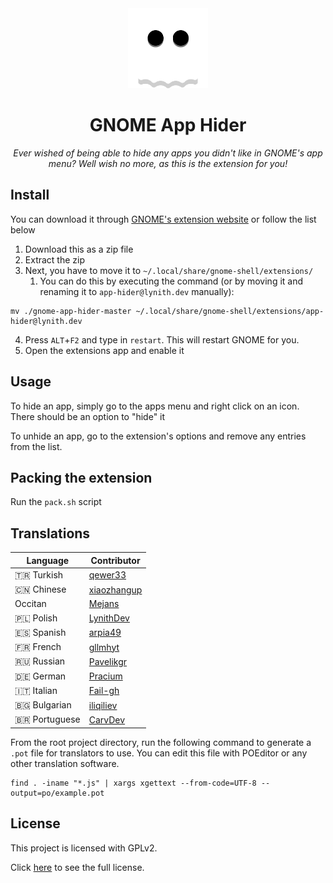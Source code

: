 <div align="center">
  <img src="https://raw.githubusercontent.com/LynithDev/gnome-app-hider/master/.github/ghost_nobg.png" width="128">
  <h1>GNOME App Hider</h1>
  <p><i>Ever wished of being able to hide any apps you didn't like in GNOME's app menu? Well wish no more, as this is the extension for you!</i>
</div>

## Install
You can download it through [GNOME's extension website](https://extensions.gnome.org/extension/5895/app-hider/) or follow the list below
1. Download this as a zip file
2. Extract the zip
3. Next, you have to move it to `~/.local/share/gnome-shell/extensions/`
    1. You can do this by executing the command (or by moving it and renaming it to `app-hider@lynith.dev` manually):
```
mv ./gnome-app-hider-master ~/.local/share/gnome-shell/extensions/app-hider@lynith.dev
```
4. Press `ALT`+`F2` and type in `restart`. This will restart GNOME for you.
5. Open the extensions app and enable it

## Usage
To hide an app, simply go to the apps menu and right click on an icon. There should be an option to "hide" it

To unhide an app, go to the extension's options and remove any entries from the list.

## Packing the extension
Run the `pack.sh` script

## Translations
| Language      | Contributor                                   |
|-------------- |-----------------------------------------------|
| 🇹🇷 Turkish    | [qewer33](https://github.com/qewer33)         |
| 🇨🇳 Chinese    | [xiaozhangup](https://github.com/xiaozhangup) |
| Occitan       | [Mejans](https://github.com/Mejans)           |
| 🇵🇱 Polish     | [LynithDev](https://github.com/LynithDev)     |
| 🇪🇸 Spanish    | [arpia49](https://github.com/arpia49)         |
| 🇫🇷 French     | [gllmhyt](https://github.com/gllmhyt)         |
| 🇷🇺 Russian    | [Pavelikgr](https://github.com/Pavelikgr)     |
| 🇩🇪 German     | [Pracium](https://github.com/Pracium)         |
| 🇮🇹 Italian    | [Fail-gh](https://github.com/Fail-gh)         |
| 🇧🇬 Bulgarian  | [iliqiliev](https://github.com/iliqiliev)     |
| 🇧🇷 Portuguese | [CarvDev](https://github.com/CarvDev)         |

From the root project directory, run the following command to generate a `.pot` file for translators to use. You can edit this file with POEditor or any other translation software.

```
find . -iname "*.js" | xargs xgettext --from-code=UTF-8 --output=po/example.pot
```

## License
This project is licensed with GPLv2.

Click [here](./LICENSE) to see the full license.
